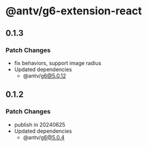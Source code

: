 # @antv/g6-extension-react

## 0.1.3

### Patch Changes

- fix behaviors, support image radius
- Updated dependencies
  - @antv/g6@5.0.12

## 0.1.2

### Patch Changes

- publish in 20240625
- Updated dependencies
  - @antv/g6@5.0.4
